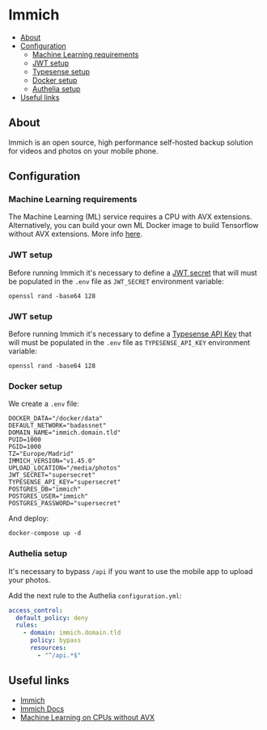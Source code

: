 # Immich

- [About](#about)
- [Configuration](#configuration)
  * [Machine Learning requirements](#machine-learning-requirements)
  * [JWT setup](#jwt-setup)
  * [Typesense setup](#jwt-setup)
  * [Docker setup](#docker-setup)
  * [Authelia setup](#authelia-setup)
- [Useful links](#useful-links)

## About

Immich is an open source, high performance self-hosted backup solution for
videos and photos on your mobile phone.

## Configuration

### Machine Learning requirements

The Machine Learning (ML) service requires a CPU with AVX extensions.
Alternatively, you can build your own ML Docker image to build Tensorflow
without AVX extensions. More info [here](https://github.com/immich-app/immich/discussions/300).

### JWT setup

Before running Immich it's necessary to define a [JWT secret](https://immich.app/docs/installation/recommended-installation#step-2---populate-the-env-file-with-custom-values) that will must be populated in the `.env` file as `JWT_SECRET` environment variable:

    openssl rand -base64 128

### JWT setup

Before running Immich it's necessary to define a [Typesense API Key](https://immich.app/docs/installation/recommended-installation#step-2---populate-the-env-file-with-custom-values) that will must be populated in the `.env` file as `TYPESENSE_API_KEY` environment variable:

    openssl rand -base64 128

### Docker setup

We create a `.env` file:

```shell
DOCKER_DATA="/docker/data"
DEFAULT_NETWORK="badassnet"
DOMAIN_NAME="immich.domain.tld"
PUID=1000
PGID=1000
TZ="Europe/Madrid"
IMMICH_VERSION="v1.45.0"
UPLOAD_LOCATION="/media/photos"
JWT_SECRET="supersecret" 
TYPESENSE_API_KEY="supersecret"
POSTGRES_DB="immich"
POSTGRES_USER="immich"
POSTGRES_PASSWORD="supersecret"
```

And deploy:

    docker-compose up -d

### Authelia setup

It's necessary to bypass `/api` if you want to use the mobile app to upload your
photos.

Add the next rule to the Authelia `configuration.yml`:

```yml
access_control:
  default_policy: deny
  rules:
    - domain: immich.domain.tld
      policy: bypass
      resources:
        - "^/api.*$"
```

## Useful links

- [Immich](https://www.immich.app/)
- [Immich Docs](https://immich.app/docs/category/getting-started)
- [Machine Learning on CPUs without AVX](https://github.com/immich-app/immich/discussions/300)
